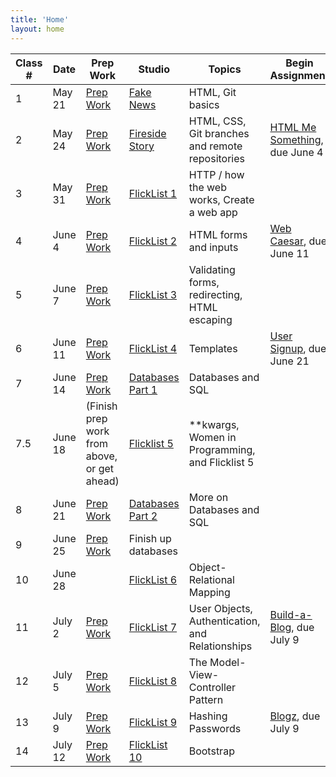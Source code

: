 ```yaml
---
title: 'Home'
layout: home
---
```



Class # | Date | Prep Work | Studio | Topics | Begin Assignment | Objectives
--------|------|-----------|--------|--------|--------------------|------------
1 | May 21 | [Prep Work](../class-prep/1/) | [Fake News](../studios/fake-news/) | HTML, Git basics | &nbsp; | [Objectives](../objectives/#class-1)
2 | May 24| [Prep Work](../class-prep/2/) | [Fireside Story](../studios/fireside-story/) | HTML, CSS, Git branches and remote repositories | [HTML Me Something](../assignments/html-me-something/), due June 4 | [Objectives](../objectives/#class-2)
3 | May 31 | [Prep Work](../class-prep/3/) | [FlickList 1](../studios/flicklist/1/) | HTTP / how the web works, Create a web app | &nbsp; | [Objectives](../objectives/#class-3)
4 | June 4 | [Prep Work](../class-prep/4/) | [FlickList 2](../studios/flicklist/2/) | HTML forms and inputs | [Web Caesar](../assignments/web-caesar/), due June 11 | [Objectives](../objectives/#class-4)
5 | June 7 | [Prep Work](../class-prep/5/) | [FlickList 3](../studios/flicklist/3/) | Validating forms, redirecting, HTML escaping | | [Objectives](../objectives/#class-5)
6 | June 11 | [Prep Work](../class-prep/6/) | [FlickList 4](../studios/flicklist/4/) | Templates | [User Signup](../assignments/user-signup/), due June 21 | [Objectives](../objectives/#class-6)
7 | June 14 | [Prep Work](../class-prep/7/) | [Databases Part 1](../studios/databases/1/)  | Databases and SQL | &nbsp; | [Objectives](../objectives/#class-7)
7.5 | June 18 | (Finish prep work from above, or get ahead) | [Flicklist 5](../studios/flicklist/5/) | **kwargs, Women in Programming, and Flicklist 5 | &nbsp; | (see above)
8 | June 21 | [Prep Work](../class-prep/8/) | [Databases Part 2](../studios/databases/2/) | More on Databases and SQL | &nbsp; | [Objectives](../objectives/#class-8)
9 | June 25 | [Prep Work](../class-prep/9/) | Finish up databases | &nbsp; | &nbsp; | [Objectives](../objectives/#class-8)
10 | June 28 | | [FlickList 6](../studios/flicklist/6/) | Object-Relational Mapping | &nbsp; | [Objectives](../objectives/#class-9)
11 | July 2 | [Prep Work](../class-prep/10/) | [FlickList 7](../studios/flicklist/7/)| User Objects, Authentication, and Relationships | [Build-a-Blog](../assignments/build-a-blog/), due July 9 | [Objectives](../objectives/#class-10)
12 | July 5 | [Prep Work](../class-prep/11/) | [FlickList 8](../studios/flicklist/8/) | The Model-View-Controller Pattern | &nbsp; | [Objectives](../objectives/#class-11)
13 | July 9 | [Prep Work](../class-prep/13/) | [FlickList 9](../studios/flicklist/9/) | Hashing Passwords | [Blogz](../assignments/blogz/), due July 9 | [Objectives](../objectives/#class-13)
14 | July 12 | [Prep Work](../class-prep/14/) | [FlickList 10](../studios/flicklist/10/)| Bootstrap | &nbsp; | [Objectives](../objectives/#class-14)
